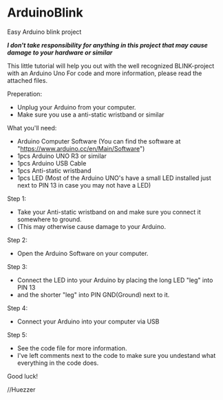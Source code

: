 # ArduinoBlink
Easy Arduino blink project

***I don't take responsibility for anything in this project that may cause damage to your hardware or similar***

This little tutorial will help you out with the well recognized BLINK-project with an Arduino Uno
For code and more information, please read the attached files.

Preperation:
* Unplug your Arduino from your computer.
* Make sure you use a anti-static wristband or similar

What you'll need:
* Arduino Computer Software (You can find the software at "https://www.arduino.cc/en/Main/Software")
* 1pcs Arduino UNO R3 or similar
* 1pcs Arduino USB Cable
* 1pcs Anti-static wristband
* 1pcs LED (Most of the Arduino UNO's have a small LED installed just next to PIN 13 in case you may not have a LED)

Step 1:
* Take your Anti-static wristband on and make sure you connect it somewhere to ground.
* (This may otherwise cause damage to your Arduino.

Step 2:
* Open the Arduino Software on your computer.
 
Step 3:
* Connect the LED into your Arduino by placing the long LED "leg" into PIN 13
* and the shorter "leg" into PIN GND(Ground) next to it.

Step 4:
* Connect your Arduino into your computer via USB

Step 5:
* See the code file for more information.
* I've left comments next to the code to make sure you undestand what everything in the code does.

Good luck!

//Huezzer
